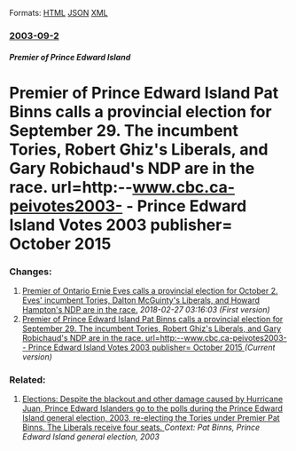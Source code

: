 
Formats: [HTML](/news/2003/09/2/premier-of-prince-edward-island-pat-binns-calls-a-provincial-election-for-september-29-the-incumbent-tories-robert-ghiz-s-liberals-and-g.html)  [JSON](/news/2003/09/2/premier-of-prince-edward-island-pat-binns-calls-a-provincial-election-for-september-29-the-incumbent-tories-robert-ghiz-s-liberals-and-g.json)  [XML](/news/2003/09/2/premier-of-prince-edward-island-pat-binns-calls-a-provincial-election-for-september-29-the-incumbent-tories-robert-ghiz-s-liberals-and-g.xml)  

### [2003-09-2](/news/2003/09/2/index.md)

##### Premier of Prince Edward Island
#  Premier of Prince Edward Island Pat Binns calls a provincial election for September 29. The incumbent Tories, Robert Ghiz's Liberals, and Gary Robichaud's NDP are in the race. url=http:--www.cbc.ca-peivotes2003- - Prince Edward Island Votes 2003 publisher= October 2015 




### Changes:

1. [ Premier of Ontario Ernie Eves calls a provincial election for October 2. Eves' incumbent Tories, Dalton McGuinty's Liberals, and Howard Hampton's NDP are in the race.](/news/2003/09/2/premier-of-ontario-ernie-eves-calls-a-provincial-election-for-october-2-eves-incumbent-tories-dalton-mcguinty-s-liberals-and-howard-ham.md) _2018-02-27 03:16:03 (First version)_
1. [ Premier of Prince Edward Island Pat Binns calls a provincial election for September 29. The incumbent Tories, Robert Ghiz's Liberals, and Gary Robichaud's NDP are in the race. url=http:--www.cbc.ca-peivotes2003- - Prince Edward Island Votes 2003 publisher= October 2015 ](/news/2003/09/2/premier-of-prince-edward-island-pat-binns-calls-a-provincial-election-for-september-29-the-incumbent-tories-robert-ghiz-s-liberals-and-g.md) _(Current version)_

### Related:

1. [ Elections: Despite the blackout and other damage caused by Hurricane Juan, Prince Edward Islanders go to the polls during the Prince Edward Island general election, 2003, re-electing the Tories under Premier Pat Binns. The Liberals receive four seats. ](/news/2003/09/29/elections-despite-the-blackout-and-other-damage-caused-by-hurricane-juan-prince-edward-islanders-go-to-the-polls-during-the-prince-edward.md) _Context: Pat Binns, Prince Edward Island general election, 2003_
